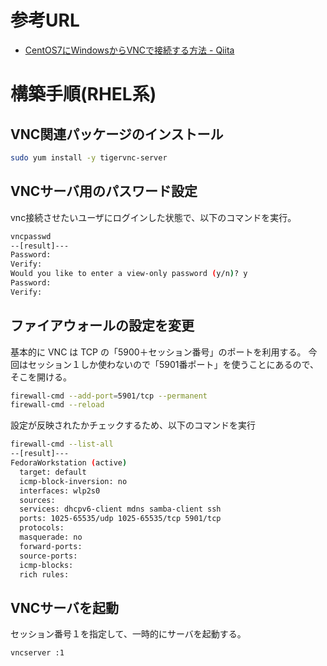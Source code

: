 # 参考URL

- [CentOS7にWindowsからVNCで接続する方法 - Qiita](https://qiita.com/SkyLaptor/items/48f1bd38f728199ed485)



# 構築手順(RHEL系)

## VNC関連パッケージのインストール
```sh
sudo yum install -y tigervnc-server
```

## VNCサーバ用のパスワード設定
vnc接続させたいユーザにログインした状態で、以下のコマンドを実行。
```sh
vncpasswd
--[result]---
Password:
Verify:
Would you like to enter a view-only password (y/n)? y
Password:
Verify:
```


## ファイアウォールの設定を変更
基本的に VNC は TCP の「5900＋セッション番号」のポートを利用する。
今回はセッション１しか使わないので「5901番ポート」を使うことにあるので、そこを開ける。
```sh
firewall-cmd --add-port=5901/tcp --permanent
firewall-cmd --reload
```

設定が反映されたかチェックするため、以下のコマンドを実行
```sh
firewall-cmd --list-all
--[result]---
FedoraWorkstation (active)
  target: default
  icmp-block-inversion: no
  interfaces: wlp2s0
  sources:
  services: dhcpv6-client mdns samba-client ssh
  ports: 1025-65535/udp 1025-65535/tcp 5901/tcp
  protocols:
  masquerade: no
  forward-ports:
  source-ports:
  icmp-blocks:
  rich rules:
```

## VNCサーバを起動
セッション番号１を指定して、一時的にサーバを起動する。
```sh
vncserver :1
```







